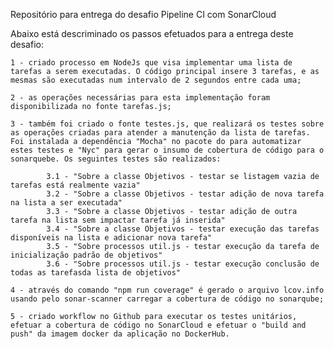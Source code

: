 Repositório para entrega do desafio Pipeline CI com SonarCloud

Abaixo está descriminado os passos efetuados para a entrega deste desafio:

    1 - criado processo em NodeJs que visa implementar uma lista de tarefas a serem executadas. O código principal insere 3 tarefas, e as mesmas são executadas num intervalo de 2 segundos entre cada uma;

    2 - as operações necessárias para esta implementação foram disponibilizada no fonte tarefas.js;

    3 - também foi criado o fonte testes.js, que realizará os testes sobre as operações criadas para atender a manutenção da lista de tarefas. Foi instalada a dependência "Mocha" no pacote do para automatizar estes testes e "Nyc" para gerar o insumo de cobertura de código para o sonarquebe. Os seguintes testes são realizados:
        
            3.1 - "Sobre a classe Objetivos - testar se listagem vazia de tarefas está realmente vazia"
            3.2 - "Sobre a classe Objetivos - testar adição de nova tarefa na lista a ser executada"
            3.3 - "Sobre a classe Objetivos - testar adição de outra tarefa na lista sem impactar tarefa já inserida"
            3.4 - "Sobre a classe Objetivos - testar execução das tarefas disponíveis na lista e adicionar nova tarefa"
            3.5 - "Sobre processos util.js - testar execução da tarefa de inicialização padrão de objetivos"
            3.6 - "Sobre processos util.js - testar execução conclusão de todas as tarefasda lista de objetivos"

    4 - através do comando "npm run coverage" é gerado o arquivo lcov.info usando pelo sonar-scanner carregar a cobertura de código no sonarqube;

    5 - criado workflow no Github para executar os testes unitários, efetuar a cobertura de código no SonarCloud e efetuar o "build and push" da imagem docker da aplicação no DockerHub.
